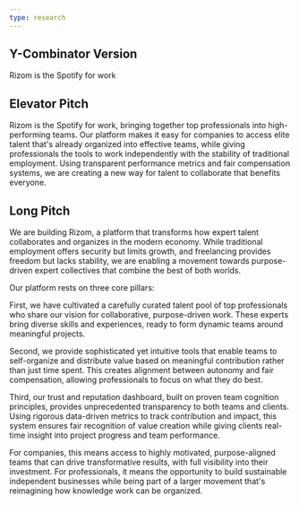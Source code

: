 ```yaml
---
type: research
---
```


## Y-Combinator Version

Rizom is the Spotify for work

## Elevator Pitch

Rizom is the Spotify for work, bringing together top professionals into high-performing teams. Our platform makes it easy for companies to access elite talent that's already organized into effective teams, while giving professionals the tools to work independently with the stability of traditional employment. Using transparent performance metrics and fair compensation systems, we are creating a new way for talent to collaborate that benefits everyone.

## Long Pitch

We are building Rizom, a platform that transforms how expert talent collaborates and organizes in the modern economy. While traditional employment offers security but limits growth, and freelancing provides freedom but lacks stability, we are enabling a movement towards purpose-driven expert collectives that combine the best of both worlds.

Our platform rests on three core pillars:

First, we have cultivated a carefully curated talent pool of top professionals who share our vision for collaborative, purpose-driven work. These experts bring diverse skills and experiences, ready to form dynamic teams around meaningful projects.

Second, we provide sophisticated yet intuitive tools that enable teams to self-organize and distribute value based on meaningful contribution rather than just time spent. This creates alignment between autonomy and fair compensation, allowing professionals to focus on what they do best.

Third, our trust and reputation dashboard, built on proven team cognition principles, provides unprecedented transparency to both teams and clients. Using rigorous data-driven metrics to track contribution and impact, this system ensures fair recognition of value creation while giving clients real-time insight into project progress and team performance.

For companies, this means access to highly motivated, purpose-aligned teams that can drive transformative results, with full visibility into their investment. For professionals, it means the opportunity to build sustainable independent businesses while being part of a larger movement that's reimagining how knowledge work can be organized.

